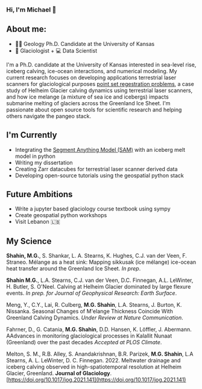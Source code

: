 ### Hi, I'm Michael 👋

## About me:
- 👨‍💻 Geology Ph.D. Candidate at the University of Kansas
- 🧊 Glaciologist + 💻 Data Scientist

I'm a Ph.D. candidate at the University of Kansas interested in sea-level rise, iceberg calving,  ice-ocean interactions, and numerical modeling. My current research focuses on developing applications terrestrial laser scanners for glaciological purposes [point set regestration problems](https://en.wikipedia.org/wiki/Point-set_registration), a case study of Helheim Glacier calving dynamics using terrestrial laser scanners, and how ice melange (a mixture of sea ice and icebergs) impacts submarine melting of glaciers across the Greenland Ice Sheet. I'm passionate about open source tools for scientific research and helping others navigate the pangeo stack.

## I'm Currently 
- Integrating the [Segment Anything Model (SAM)](https://github.com/facebookresearch/segment-anything) with an iceberg melt model in python
- Writing my dissertation
- Creating Zarr datacubes for terrestrial laser scanner derived data
- Developing open-source tutorials using the geospatial python stack

## Future Ambitions
- Write a jupyter based glaciology course textbook using sympy
- Create geospatial python workshops
- Visit Lebanon 🇱🇧


## My Science 
__Shahin, M.G.__, S. Shankar, L. A. Stearns, K. Hughes, C.J. van der Veen, F. Straneo. Mélange as a heat sink: Mapping sikkusak (ice mélange) ice-ocean heat transfer around the Greenland Ice Sheet. *In prep*.

__Shahin M.G.__, L.A. Stearns, C.J. van der Veen, D.C. Finnegan, A.L. LeWinter, H. Butler, S. O'Neel. Calving at Helheim Glacier dominated by large flexure events. *In prep. for Journal of Geophysical Research: Earth Surface*.

Meng, Y., C.Y., Lai, R. Culberg, __M.G. Shahin__,  L.A. Stearns, J. Burton, K. Nissanka. Seasonal Changes of M\'elange Thickness Coincide With
Greenland Calving Dynamics. *Under Review at Nature Communication*.

Fahrner, D., G. Catania, __M.G. Shahin__, D.D. Hansen, K. Löffler, J. Abermann. AAdvances in monitoring glaciological processes in Kalallit Nunaat (Greenland) over the past decades *Accepted at PLOS Climate*.

Melton, S. M., R.B. Alley, S. Anandakrishnan, B.R. Parizek, __M.G. Shahin__, L.A Stearns, A. L. LeWinter,  D. C. Finnegan. 2022. Meltwater drainage and iceberg calving observed in high-spatiotemporal resolution at Helheim Glacier, Greenland. **Journal of Glaciology**. [https://doi.org/10.1017/jog.2021.141](https://doi.org/10.1017/jog.2021.141)



<!--
**shahinmg/shahinmg** is a ✨ _special_ ✨ repository because its `README.md` (this file) appears on your GitHub profile.

Here are some ideas to get you started:

- 🔭 I’m currently working on ...
- 🌱 I’m currently learning ...
- 👯 I’m looking to collaborate on ...
- 🤔 I’m looking for help with ...
- 💬 Ask me about ...
- 📫 How to reach me: ...
- 😄 Pronouns: ...
- ⚡ Fun fact: ...
-->
